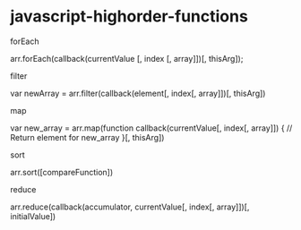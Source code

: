 # javascript-highorder-functions

forEach

arr.forEach(callback(currentValue [, index [, array]])[, thisArg]);

filter

var newArray = arr.filter(callback(element[, index[, array]])[, thisArg])

map

var new_array = arr.map(function callback(currentValue[, index[, array]]) {
    // Return element for new_array
}[, thisArg])

sort

arr.sort([compareFunction])

reduce

arr.reduce(callback(accumulator, currentValue[, index[, array]])[, initialValue])
